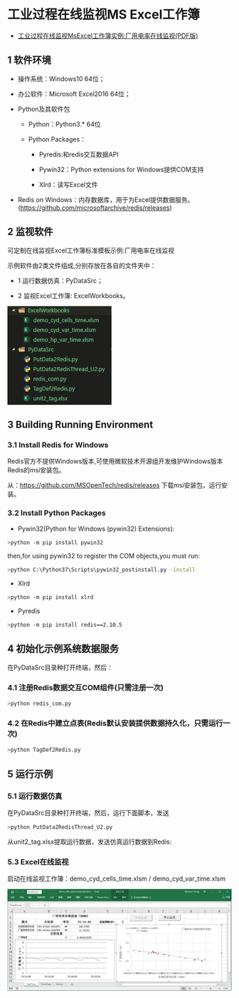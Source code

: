 # 工业过程在线监视MS Excel工作簿

* [工业过程在线监视MsExcel工作簿实例:厂用电率在线监视(PDF版)](./doc/工业过程在线监视MsExcel工作簿实例.pdf)

## 1 软件环境

* 操作系统：Windows10 64位；

* 办公软件：Microsoft Excel2016 64位；

* Python及其软件包

    * Python：Python3.* 64位
　
    * Python Packages：

         * Pyredis:和redis交互数据API

         * Pywin32：Python extensions for Windows提供COM支持

         * Xlrd：读写Excel文件
　　　
* Redis on Windows：内存数据库，用于为Excel提供数据服务。(https://github.com/microsoftarchive/redis/releases)

## 2 监视软件

可定制在线监视Excel工作簿标准模板示例:厂用电率在线监视

示例软件由2类文件组成,分别存放在各自的文件夹中：

* 1 运行数据仿真：PyDataSrc；

* 2 监视Excel工作簿: ExcelWorkbooks。

![DemoFiles](./img/DemoFiles.jpg)

## 3 Building Running Environment

### 3.1 Install Redis for Windows

Redis官方不提供Windows版本,可使用微软技术开源组开发维护Windows版本Redis的msi安装包。

从：https://github.com/MSOpenTech/redis/releases  下载msi安装包，运行安装。    

### 3.2 Install Python Packages

* Pywin32(Python for Windows (pywin32) Extensions): 

```bash
>python -m pip install pywin32
```

then,for using pywin32 to register the COM objects,you must run:

```bash
>python C:\Python37\Scripts\pywin32_postinstall.py -install
```
  
* Xlrd

```bash  
>python -m pip install xlrd
```
* Pyredis

```bash    
>python -m pip install redis==2.10.5    
```

## 4 初始化示例系统数据服务

在PyDataSrc目录种打开终端，然后：
   
### 4.1 注册Redis数据交互COM组件(只需注册一次)

```bash
>python redis_com.py
```

### 4.2 在Redis中建立点表(Redis默认安装提供数据持久化，只需运行一次)

```bash
>python TagDef2Redis.py
```
## 5 运行示例 

### 5.1 运行数据仿真
   
在PyDataSrc目录种打开终端，然后，运行下面脚本，发送

```bash 
>python PutData2RedisThread_U2.py
```

从unit2_tag.xlsx提取运行数据，发送仿真运行数据到Redis:

### 5.3 Excel在线监视

启动在线监视工作簿：demo_cyd_cells_time.xlsm / demo_cyd_var_time.xlsm

![DemoExcel](./img/DemoExcel.jpg)